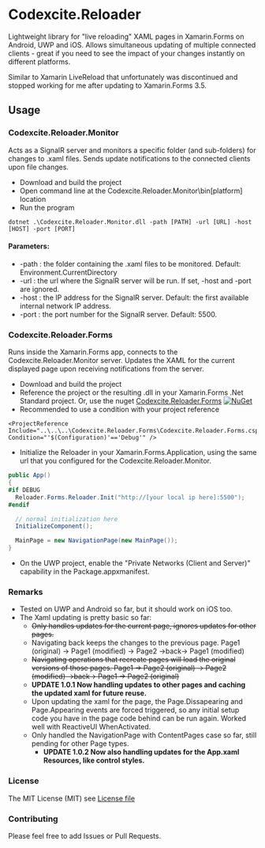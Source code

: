 # Codexcite.Reloader

Lightweight library for "live reloading" XAML pages in Xamarin.Forms on Android, UWP and iOS.
Allows simultaneous updating of multiple connected clients - great if you need to see the impact of your changes instantly on different platforms.

Similar to Xamarin LiveReload that unfortunately was discontinued and stopped working for me after updating to Xamarin.Forms 3.5.

## Usage

### Codexcite.Reloader.Monitor 

Acts as a SignalR server and monitors a specific folder (and sub-folders) for changes to .xaml files. Sends update notifications to the connected clients upon file changes.
* Download and build the project
* Open command line at the Codexcite.Reloader.Monitor\bin\[platform] location
* Run the program
```
dotnet .\Codexcite.Reloader.Monitor.dll -path [PATH] -url [URL] -host [HOST] -port [PORT]
```
#### Parameters:
* -path : the folder containing the .xaml files to be monitored. Default: Environment.CurrentDirectory
* -url : the url where the SignalR server will be run. If set, -host and -port are ignored. 
* -host : the IP address for the SignalR server. Default: the first available internal network IP address.
* -port : the port number for the SignalR server. Default: 5500.

### Codexcite.Reloader.Forms

Runs inside the Xamarin.Forms app, connects to the Codexcite.Reloader.Monitor server. Updates the XAML for the current displayed page upon receiving notifications from the server.

* Download and build the project
* Reference the project or the resulting .dll in your Xamarin.Forms .Net Standard project. Or, use the nuget [Codexcite.Reloader.Forms](http://www.nuget.org/packages/Codexcite.Reloader.Forms) [![NuGet](https://img.shields.io/nuget/v/Codexcite.Reloader.Forms.svg?label=NuGet)](https://www.nuget.org/packages/Codexcite.Reloader.Forms) 
* Recommended to use a condition with your project reference
```
<ProjectReference Include="..\..\..\Codexcite.Reloader.Forms\Codexcite.Reloader.Forms.csproj" Condition="'$(Configuration)'=='Debug'" />
```
* Initialize the Reloader in your Xamarin.Forms.Application, using the same url that you configured for the Codexcite.Reloader.Monitor.
```csharp
public App()
{
#if DEBUG
  Reloader.Forms.Reloader.Init("http://[your local ip here]:5500");
#endif

  // normal initialization here
  InitializeComponent();

  MainPage = new NavigationPage(new MainPage());
}
```
* On the UWP project, enable the "Private Networks (Client and Server)" capability in the Package.appxmanifest. 

### Remarks
* Tested on UWP and Android so far, but it should work on iOS too.
* The Xaml updating is pretty basic so far:
  * ~~Only handles updates for the current page, ignores updates for other pages.~~
  * Navigating back keeps the changes to the previous page. Page1 (original) -> Page1 (modified) -> Page2 ->back-> Page1 (modified)
  * ~~Navigating operations that recreate pages will load the original versions of those pages. Page1 -> Page2 (original) -> Page2 (modified) ->back-> Page1 -> Page2 (original)~~
  * __UPDATE 1.0.1 Now handling updates to other pages and caching the updated xaml for future reuse.__
  * Upon updating the xaml for the page, the Page.Dissapearing and Page.Appearing events are forced triggered, so any initial setup code you have in the page code behind can be run again. Worked well with ReactiveUI WhenActivated.
  * Only handled the NavigationPage with ContentPages case so far, still pending for other Page types.
	* __UPDATE 1.0.2 Now also handling updates for the App.xaml Resources, like control styles.__

### License
The MIT License (MIT) see [License file](LICENSE)

### Contributing

Please feel free to add Issues or Pull Requests.
